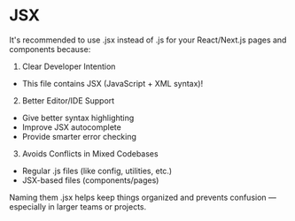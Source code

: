 # JSX
It's recommended to use .jsx instead of .js for your React/Next.js pages and components because:

1. Clear Developer Intention
- This file contains JSX (JavaScript + XML syntax)!

2. Better Editor/IDE Support
- Give better syntax highlighting
- Improve JSX autocomplete
- Provide smarter error checking

3. Avoids Conflicts in Mixed Codebases
- Regular .js files (like config, utilities, etc.)
- JSX-based files (components/pages)

Naming them .jsx helps keep things organized and prevents confusion — especially in larger teams or projects.
